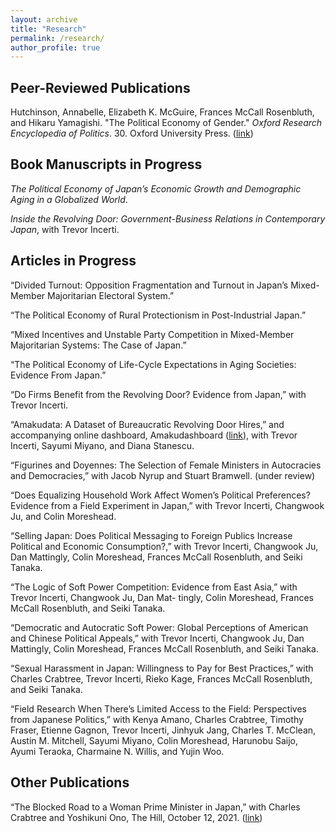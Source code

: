 ```yaml
---
layout: archive
title: "Research"
permalink: /research/
author_profile: true
---
```


## Peer-Reviewed Publications

Hutchinson, Annabelle, Elizabeth K. McGuire, Frances McCall Rosenbluth, and Hikaru Yamagishi. "The Political Economy of Gender." _Oxford Research Encyclopedia of Politics_. 30. Oxford University Press. ([link](https://doi.org/10.1093/acrefore/9780190228637.013.616))


## Book Manuscripts in Progress

_The Political Economy of Japan’s Economic Growth and Demographic Aging in a Globalized World_.

_Inside the Revolving Door: Government-Business Relations in Contemporary Japan_, with Trevor Incerti.


## Articles in Progress

“Divided Turnout: Opposition Fragmentation and Turnout in Japan’s Mixed-Member Majoritarian Electoral System.”

“The Political Economy of Rural Protectionism in Post-Industrial Japan.”

“Mixed Incentives and Unstable Party Competition in Mixed-Member Majoritarian Systems: The Case of Japan.”

“The Political Economy of Life-Cycle Expectations in Aging Societies: Evidence From Japan.”

“Do Firms Benefit from the Revolving Door? Evidence from Japan,” with Trevor Incerti.

“Amakudata: A Dataset of Bureaucratic Revolving Door Hires,” and accompanying online dashboard, Amakudashboard ([link](https://trevorincerti.shinyapps.io/amakudashboard/)), with Trevor Incerti, Sayumi Miyano, and Diana Stanescu.

“Figurines and Doyennes: The Selection of Female Ministers in Autocracies and Democracies,” with Jacob Nyrup and Stuart Bramwell. (under review)

“Does Equalizing Household Work Affect Women’s Political Preferences? Evidence from a Field Experiment in Japan,” with Trevor Incerti, Changwook Ju, and Colin Moreshead.

“Selling Japan: Does Political Messaging to Foreign Publics Increase Political and Economic Consumption?,” with Trevor Incerti, Changwook Ju, Dan Mattingly, Colin Moreshead, Frances McCall Rosenbluth, and Seiki Tanaka.

“The Logic of Soft Power Competition: Evidence from East Asia,” with Trevor Incerti, Changwook Ju, Dan Mat- tingly, Colin Moreshead, Frances McCall Rosenbluth, and Seiki Tanaka.

“Democratic and Autocratic Soft Power: Global Perceptions of American and Chinese Political Appeals,” with Trevor Incerti, Changwook Ju, Dan Mattingly, Colin Moreshead, Frances McCall Rosenbluth, and Seiki Tanaka.

“Sexual Harassment in Japan: Willingness to Pay for Best Practices,” with Charles Crabtree, Trevor Incerti, Rieko Kage, Frances McCall Rosenbluth, and Seiki Tanaka.

“Field Research When There’s Limited Access to the Field: Perspectives from Japanese Politics,” with Kenya Amano, Charles Crabtree, Timothy Fraser, Etienne Gagnon, Trevor Incerti, Jinhyuk Jang, Charles T. McClean, Austin M. Mitchell, Sayumi Miyano, Colin Moreshead, Harunobu Saijo, Ayumi Teraoka, Charmaine N. Willis, and Yujin Woo.



## Other Publications

“The Blocked Road to a Woman Prime Minister in Japan,” with Charles Crabtree and Yoshikuni Ono, The Hill, October 12, 2021. ([link](https://thehill.com/opinion/international/575875-the-blocked-road-to-a-woman-prime-minister-in-japan))